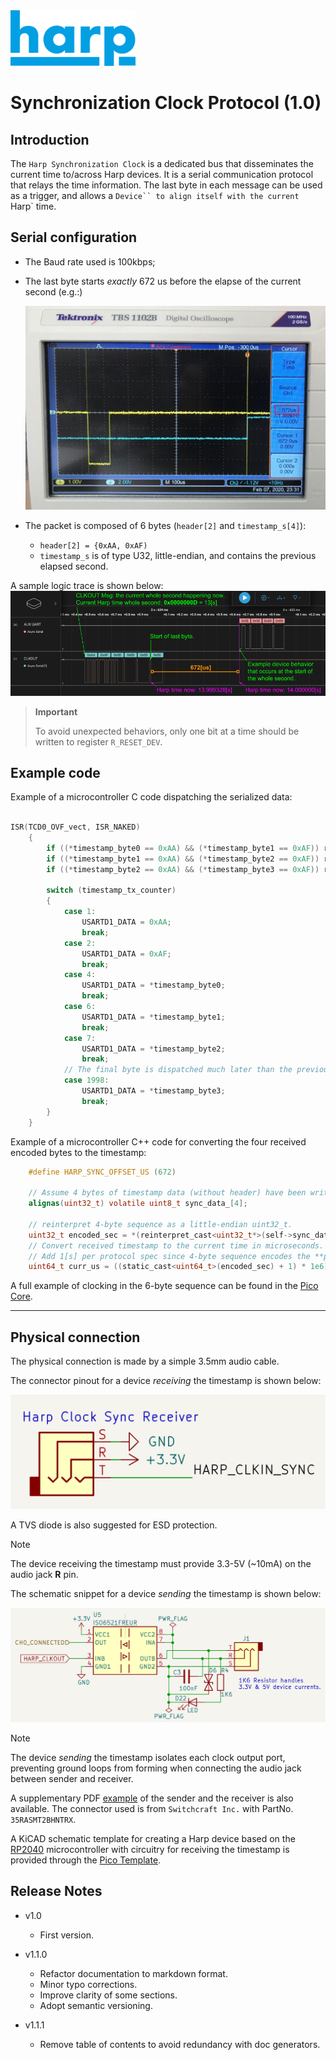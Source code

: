 <img src="./assets/HarpLogo.svg" width="200">

# Synchronization Clock Protocol (1.0)

## Introduction
The `Harp Synchronization Clock` is a dedicated bus that disseminates the current time to/across Harp devices. It is a serial communication protocol that relays the time information. The last byte in each message can be used as a trigger, and allows a `Device`` to align itself with the current `Harp` time.

## Serial configuration

* The Baud rate used is 100kbps;
* The last byte starts *exactly* 672 us before the elapse of the current second (e.g.:)

    !["SynchClockOscilloscope](./assets/SynchClockOscilloscope.png)

* The packet is composed of 6 bytes (`header[2]` and `timestamp_s[4]`):
  - `header[2] = {0xAA, 0xAF)`
  - `timestamp_s` is of type U32, little-endian, and contains the previous elapsed second.

A sample logic trace is shown below:
    !["SynchClockLogicAnalyzer](./assets/synch_logic_trace.png)

> **Important**
>
> To avoid unexpected behaviors, only one bit at a time should be written to register `R_RESET_DEV`.

## Example code

Example of a microcontroller C code dispatching the serialized data:

```C

ISR(TCD0_OVF_vect, ISR_NAKED)
    {
        if ((*timestamp_byte0 == 0xAA) && (*timestamp_byte1 == 0xAF)) reti();
        if ((*timestamp_byte1 == 0xAA) && (*timestamp_byte2 == 0xAF)) reti();
        if ((*timestamp_byte2 == 0xAA) && (*timestamp_byte3 == 0xAF)) reti();

        switch (timestamp_tx_counter)
        {
            case 1:
                USARTD1_DATA = 0xAA;
                break;
            case 2:
                USARTD1_DATA = 0xAF;
                break;
            case 4:
                USARTD1_DATA = *timestamp_byte0;
                break;
            case 6:
                USARTD1_DATA = *timestamp_byte1;
                break;
            case 7:
                USARTD1_DATA = *timestamp_byte2;
                break;
            // The final byte is dispatched much later than the previous 5.
            case 1998:
                USARTD1_DATA = *timestamp_byte3;
                break;
        }
    }
```

Example of a microcontroller C++ code for converting the four received encoded bytes to the timestamp:
````C
    #define HARP_SYNC_OFFSET_US (672)

    // Assume 4 bytes of timestamp data (without header) have been written to this array.
    alignas(uint32_t) volatile uint8_t sync_data_[4];

    // reinterpret 4-byte sequence as a little-endian uint32_t.
    uint32_t encoded_sec = *(reinterpret_cast<uint32_t*>(self->sync_data_));
    // Convert received timestamp to the current time in microseconds.
    // Add 1[s] per protocol spec since 4-byte sequence encodes the **previous** second.
    uint64_t curr_us = ((static_cast<uint64_t>(encoded_sec) + 1) * 1e6) - HARP_SYNC_OFFSET_US;
````

A full example of clocking in the 6-byte sequence can be found in the [Pico Core](https://github.com/AllenNeuralDynamics/harp.core.rp2040/blob/main/firmware/src/harp_synchronizer.cpp).

---


## Physical connection

The physical connection is made by a simple 3.5mm audio cable.

The connector pinout for a device *receiving* the timestamp is shown below:

!["SynchReceiverSchematic](./assets/harp_clock_sync_receiver.png)

A TVS diode is also suggested for ESD protection.

> [!NOTE]
> The device receiving the timestamp must provide 3.3-5V (~10mA) on the audio jack **R** pin.

The schematic snippet for a device *sending* the timestamp is shown below:

!["SynchSenderSchematic](./assets/harp_clock_sync_sender.png)

> [!NOTE]
> The device *sending* the timestamp isolates each clock output port, preventing ground loops from forming when connecting the audio jack between sender and receiver.

A supplementary PDF [example](./PhysicalConnector.pdf) of the sender and the receiver is also available.
The connector used is from `Switchcraft Inc.` with PartNo. `35RASMT2BHNTRX`.

A KiCAD schematic template for creating a Harp device based on the [RP2040](https://www.raspberrypi.com/products/rp2040/) microcontroller with circuitry for receiving the timestamp is provided through the [Pico Template](https://github.com/AllenNeuralDynamics/harp.device.pico-template).

## Release Notes

- v1.0
    * First version.

- v1.1.0
  * Refactor documentation to markdown format.
  * Minor typo corrections.
  * Improve clarity of some sections.
  * Adopt semantic versioning.

- v1.1.1
  * Remove table of contents to avoid redundancy with doc generators.
